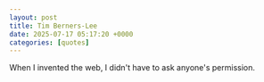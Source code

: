 ```yaml
---
layout: post
title: Tim Berners-Lee
date: 2025-07-17 05:17:20 +0000
categories: [quotes]
---
```


When I invented the web, I didn't have to ask anyone's permission.  

